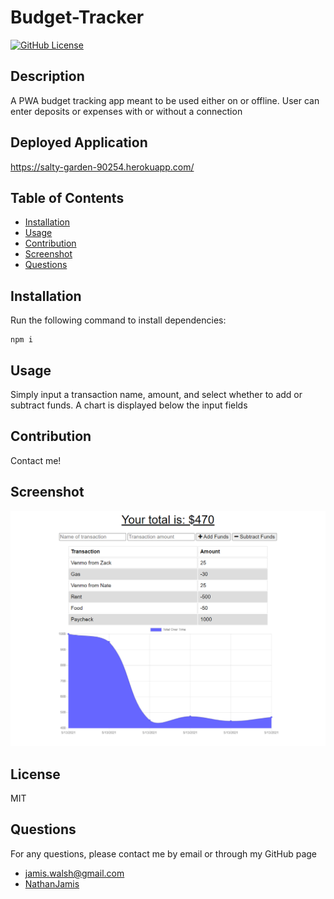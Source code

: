 
# Budget-Tracker

[![GitHub License](https://img.shields.io/badge/license-MIT-green)](License.md)

## Description

A PWA budget tracking app meant to be used either on or offline. User can enter deposits or expenses with or without a connection

## Deployed Application

https://salty-garden-90254.herokuapp.com/

## Table of Contents

* [Installation](#installation)
* [Usage](#usage)
* [Contribution](#contribution)
* [Screenshot](#screenshot)
* [Questions](#questions)

## Installation

Run the following command to install dependencies:

```
npm i
```

## Usage

Simply input a transaction name, amount, and select whether to add or subtract funds. A chart is displayed below the input fields

## Contribution

Contact me!

## Screenshot

![Screenshot](https://github.com/NathanJamis/Budget-Tracker/blob/main/assets/1620975304267.png)

## License

MIT 

## Questions

For any questions, please contact me by email or through my GitHub page
* [jamis.walsh@gmail.com](mailto:jamis.walsh@gmail.com)
* [NathanJamis](https://github.com/NathanJamis)
